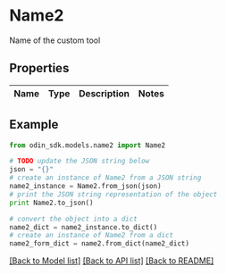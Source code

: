 # Name2

Name of the custom tool

## Properties

Name | Type | Description | Notes
------------ | ------------- | ------------- | -------------

## Example

```python
from odin_sdk.models.name2 import Name2

# TODO update the JSON string below
json = "{}"
# create an instance of Name2 from a JSON string
name2_instance = Name2.from_json(json)
# print the JSON string representation of the object
print Name2.to_json()

# convert the object into a dict
name2_dict = name2_instance.to_dict()
# create an instance of Name2 from a dict
name2_form_dict = name2.from_dict(name2_dict)
```
[[Back to Model list]](../README.md#documentation-for-models) [[Back to API list]](../README.md#documentation-for-api-endpoints) [[Back to README]](../README.md)


